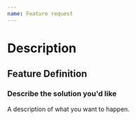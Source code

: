 ```yaml
---
name: Feature request
---
```


<!-- Thanks for filing an issue! Before hitting the button. It's helpful to search the existing GitHub issues first. It's likely that another user has already reported the issue you're facing, or it's a known issue that we're already aware of.

Describe *in detail* the feature you'd like to see.
-->

# Description

## Feature Definition

### Describe the solution you'd like

A description of what you want to happen.

